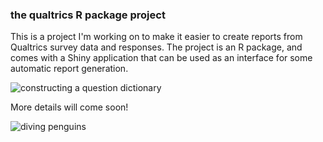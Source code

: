 ### the qualtrics R package project

This is a project I'm working on to make it easier to create reports from 
Qualtrics survey data and responses. The project is an R package, and 
comes with a Shiny application that can be used as an interface for 
some automatic report generation. 

![constructing a question dictionary](https://giant.gfycat.com/ThoughtfulCreamyKoalabear.gif)

More details will come soon!

<img align="middle" src="https://media.giphy.com/media/22zIpaS7fhqU/giphy.gif" alt="diving penguins">

